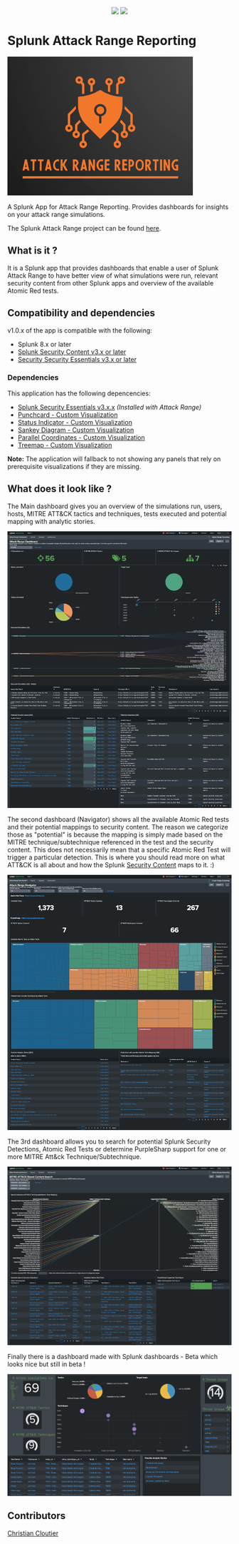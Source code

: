 <p align="center">
    <a href="https://github.com/dlamspl/splunk_attack_range_reporting/releases">
        <img src="https://img.shields.io/github/v/release/dlamspl/splunk_attack_range_reporting" /></a>
    <a href="https://github.com/dlamspl/splunk_attack_range_reporting/graphs/contributors" alt="Contributors">
        <img src="https://img.shields.io/github/contributors/dlamspl/splunk_attack_range_reporting" /></a>
</p>

# Splunk Attack Range Reporting

![Logo](appserver/static/docs/img/logo.png?raw=true "Logo")

A Splunk App for Attack Range Reporting. Provides dashboards for insights on your attack range simulations. 

The Splunk Attack Range project can be found [here](https://github.com/splunk/attack_range).

## What is it ?
It is a Splunk app that provides dashboards that enable a user of Splunk Attack Range to have better view of what simulations were run, relevant security content from other Splunk apps and overview of the available Atomic Red tests.

## Compatibility and dependencies
v1.0.x of the app is compatible with the following:

+ Splunk 8.x or later
+ [Splunk Security Content v3.x or later](https://splunkbase.splunk.com/app/3449/)
+ [Security Security Essentials v3.x or later](https://splunkbase.splunk.com/app/3435/)

### Dependencies
This application has the following depencencies:

+ [Splunk Security Essentials v3.x.x](https://splunkbase.splunk.com/app/3435/) _(Installed with Attack Range)_
+ [Punchcard - Custom Visualization](https://splunkbase.splunk.com/app/3129/)
+ [Status Indicator - Custom Visualization](https://splunkbase.splunk.com/app/3119/)
+ [Sankey Diagram - Custom Visualization](https://splunkbase.splunk.com/app/3112/)
+ [Parallel Coordinates - Custom Visualization](https://splunkbase.splunk.com/app/3137)
+ [Treemap - Custom Visualization](https://splunkbase.splunk.com/app/3118)

**Note:** The application will fallback to not showing any panels that rely on prerequisite visualizations if they are missing.

## What does it look like ?

The Main dashboard gives you an overview of the simulations run, users, hosts, MITRE ATT&CK tactics and techniques, tests executed and potential mapping with analytic stories. 

![Main Dashboard](appserver/static/docs/img/ar_main_dashboardv1.0.png?raw=true "Main Dashboard")

The second dashboard (Navigator) shows all the available Atomic Red tests and their potential mappings to security content.  The reason we categorize those as "potential" is because the mapping is simply made based on the MITRE technique/subtechnique referenced in the test and the security content. This does not necessarily mean that a specific Atomic Red Test will trigger a particular detection.   This is where you should read more on what ATT&CK is all about and how the Splunk [Security Content](https://research.splunk.com) maps to it.  :)

![Navigator](appserver/static/docs/img/ar_navigator_dashboardv1.0.png?raw=true "Navigator")

The 3rd dashboard allows you to search for potential Splunk Security Detections, Atomic Red Tests or determine PurpleSharp support for one or more MITRE Att&ck Technique/Subtechnique.

![MITRE Content Based Search](appserver/static/docs/img/ar_mitre_content_search_dashboard.png?raw=true "Content Search")

Finally there is a dashboard made with Splunk dashboards - Beta which looks nice but still in beta !

![Main - Beta](appserver/static/docs/img/ar_dashboards_beta_preview.png?raw=true "Main-Beta")

## Contributors
[Christian Cloutier](https://github.com/ccl0utier)